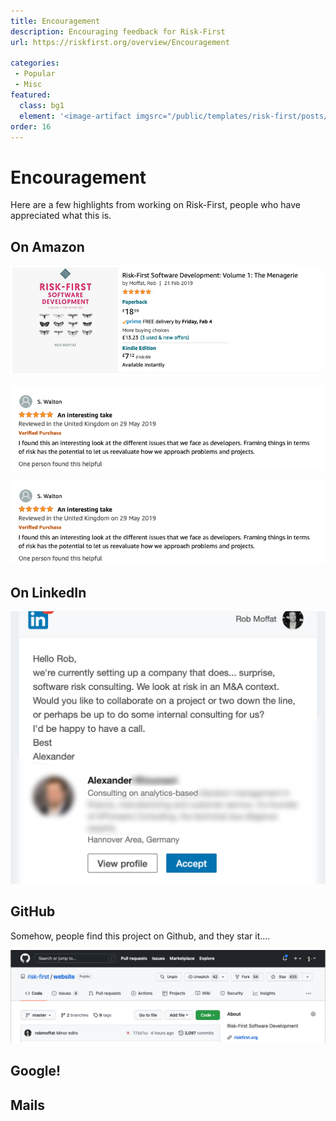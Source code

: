 ```yaml
---
title: Encouragement
description: Encouraging feedback for Risk-First
url: https://riskfirst.org/overview/Encouragement

categories:  
 - Popular
 - Misc
featured: 
  class: bg1
  element: '<image-artifact imgsrc="/public/templates/risk-first/posts/thumbs-up.svg">Encouragement</image-artifact>'
order: 16
---
```


# Encouragement 

Here are a few highlights from working on Risk-First, people who have appreciated what this is.


## On Amazon

![Amazon 5-Star Rating](../images/misc/endorsements/amazon1.png)

![Amazon 5-Star Review 1](../images/misc/endorsements/amazon2.png)

![Amazon 5-Star Review 2](../images/misc/endorsements/amazon2.png)

## On LinkedIn

![LinkedIn1](../images/misc/endorsements/linkedin1.png)


## GitHub

Somehow, people find this project on Github, and they star it....

![Github Stars](../images/misc/endorsements/github1.png)


## Google!





## Mails

